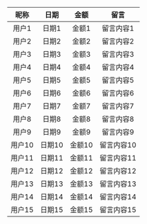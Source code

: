 |   昵称   |   日期   |   金额   |      留言      |
|:--------:|:--------:|:--------:|:--------------:|
|  用户1   |  日期1   |  金额1   |    留言内容1   |
|  用户2   |  日期2   |  金额2   |    留言内容2   |
|  用户3   |  日期3   |  金额3   |    留言内容3   |
|  用户4   |  日期4   |  金额4   |    留言内容4   |
|  用户5   |  日期5   |  金额5   |    留言内容5   |
|  用户6   |  日期6   |  金额6   |    留言内容6   |
|  用户7   |  日期7   |  金额7   |    留言内容7   |
|  用户8   |  日期8   |  金额8   |    留言内容8   |
|  用户9   |  日期9   |  金额9   |    留言内容9   |
|  用户10  |  日期10  |  金额10  |   留言内容10   |
|  用户11  |  日期11  |  金额11  |   留言内容11   |
|  用户12  |  日期12  |  金额12  |   留言内容12   |
|  用户13  |  日期13  |  金额13  |   留言内容13   |
|  用户14  |  日期14  |  金额14  |   留言内容14   |
|  用户15  |  日期15  |  金额15  |   留言内容15   |
